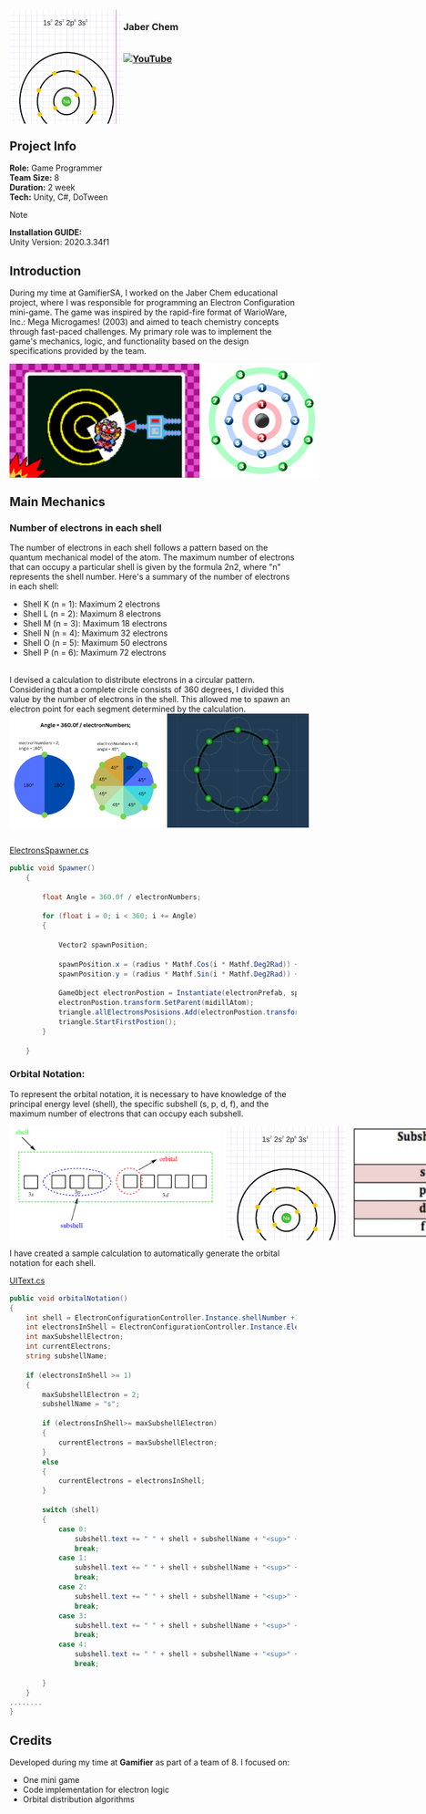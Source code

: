 <!-- PROJECT LOGO -->
<div>
  <h3>
    <img align="left" width="200" height="200" src="Assets/images/Screenshot 2024-01-29 110631.png"><br/>
    Jaber Chem
<br/>
<br/>
    
[![YouTube](https://img.shields.io/badge/Watch-YouTube-red?logo=youtube&logoColor=white)](https://www.youtube.com/watch?v=YOUR_VIDEO_ID)


  </h3>
</div>   

<br/>
<br/>

<br/>

<br/>
<br/>

## Project Info
**Role:** Game Programmer
<br/>
**Team Size:** 8
<br/>
**Duration:** 2 week
<br/>
**Tech:** Unity, C#, DoTween

> [!NOTE]
> **Installation GUIDE:**
> <br/>
> Unity Version: 2020.3.34f1



## Introduction

During my time at GamifierSA, I worked on the Jaber Chem educational project, where I was responsible for programming an Electron Configuration mini-game. The game was inspired by the rapid-fire format of WarioWare, Inc.: Mega Microgames! (2003) and aimed to teach chemistry concepts through fast-paced challenges. My primary role was to implement the game's mechanics, logic, and functionality based on the design specifications provided by the team.
<br/>
<div style="display: flex; gap: 10px;">
  <img src="Assets/images/Screenshot 2024-01-29 110729.png" height="200"/>
  <img src="Assets/images/unnamed.png" height="200"/>
</div>



##  Main Mechanics

### Number of electrons in each shell
The number of electrons in each shell follows a pattern based on the quantum mechanical model of the atom. The maximum number of electrons that can occupy a particular shell is given by the formula 2n2, where "n" represents the shell number.
Here's a summary of the number of electrons in each shell:
- Shell K (n = 1): Maximum 2 electrons
- Shell L (n = 2): Maximum 8 electrons
- Shell M (n = 3): Maximum 18 electrons
- Shell N (n = 4): Maximum 32 electrons
- Shell O (n = 5): Maximum 50 electrons
- Shell P (n = 6): Maximum 72 electrons
<br/>
I devised a calculation to distribute electrons in a circular pattern. Considering that a complete circle consists of 360 degrees, I divided this value by the number of electrons in the shell. This allowed me to spawn an electron point for each segment determined by the calculation.

<br/>

<div style="display: flex; gap: 10px;">
  <img src="Assets/images/White Blue Modern Pie Chart Graph.png" height="200"/>
  <img src="Assets/images/image-20240128-051135.png" height="200"/>
</div>
<br/>

[ElectronsSpawner.cs](https://github.com/weex1997/Jaber-Chem/blob/088739403c19c804110fa455946ae19c55676650/Assets/Scripts/ElectronsSpawner.cs#L24)

```csharp
public void Spawner()
    {

        float Angle = 360.0f / electronNumbers;

        for (float i = 0; i < 360; i += Angle)
        {

            Vector2 spawnPosition;

            spawnPosition.x = (radius * Mathf.Cos(i * Mathf.Deg2Rad)) + midillAtom.position.x;
            spawnPosition.y = (radius * Mathf.Sin(i * Mathf.Deg2Rad)) + midillAtom.position.y;

            GameObject electronPostion = Instantiate(electronPrefab, spawnPosition, Quaternion.identity);
            electronPostion.transform.SetParent(midillAtom);
            triangle.allElectronsPosisions.Add(electronPostion.transform);
            triangle.StartFirstPostion();
        }

    }
```

### Orbital Notation:

To represent the orbital notation, it is necessary to have knowledge of the principal energy level (shell), the specific subshell (s, p, d, f), and the maximum number of electrons that can occupy each subshell.
<br/>

<div style="display: flex; gap: 10px;">
  <img src="Assets/images/7363e220-6f7b-4f90-94a3-a505b9a13a5c-1658749759354016.png" height="200"/>
  <img src="Assets/images/Screenshot 2024-01-29 110631.png" height="200"/>
    <img src="Assets/images/1522190_569352_ans_4712394340c6455aa553633fcd6789dc.jpeg" height="200"/>
</div>

I have created a sample calculation to automatically generate the orbital notation for each shell. 

[UIText.cs](https://github.com/weex1997/Jaber-Chem/blob/5cf011c869a50b744692fbd7717edb91b78b8b79/Assets/Scripts/UIText.cs#L37)

```csharp
public void orbitalNotation()
{
    int shell = ElectronConfigurationController.Instance.shellNumber +1;
    int electronsInShell = ElectronConfigurationController.Instance.ElectronsInShell;
    int maxSubshellElectron;
    int currentElectrons;
    string subshellName;

    if (electronsInShell >= 1)
    {
        maxSubshellElectron = 2;
        subshellName = "s";

        if (electronsInShell>= maxSubshellElectron)
        {
            currentElectrons = maxSubshellElectron;
        }
        else
        {
            currentElectrons = electronsInShell;
        }

        switch (shell)
        {
            case 0:
                subshell.text += " " + shell + subshellName + "<sup>" + currentElectrons + "</sup>";
                break;
            case 1:
                subshell.text += " " + shell + subshellName + "<sup>" + currentElectrons + "</sup>";
                break;
            case 2:
                subshell.text += " " + shell + subshellName + "<sup>" + currentElectrons + "</sup>";
                break;
            case 3:
                subshell.text += " " + shell + subshellName + "<sup>" + currentElectrons + "</sup>";
                break;
            case 4:
                subshell.text += " " + shell + subshellName + "<sup>" + currentElectrons + "</sup>";
                break;

        }
    }
........
}
```

## Credits

Developed during my time at **Gamifier** as part of a team of 8. I focused on:
- One mini game
- Code implementation for electron logic
- Orbital distribution algorithms
